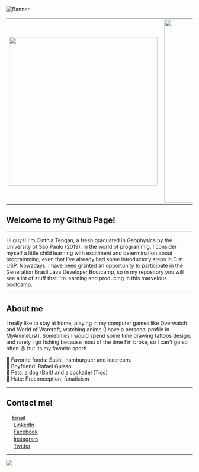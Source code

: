 ![Banner](https://live.staticflickr.com/65535/50693068817_cd41fbb74b_k.jpg)
<center>
<table>
    <tr>
        <td><img width="400px" align="left" src="https://github-readme-stats.vercel.app/api/top-langs/?username=cinthiatengan&hide=html&layout=compact&theme=buefy" /></td>
        <td><img width="495px" align="left" src="https://github-readme-stats.vercel.app/api?username=cinthiatengan&theme=buefy"/></td>
    </tr>   
</table>
</center>  

## **Welcome to my Github Page!**
***
Hi guys! I'm Cinthia Tengan, a fresh graduated in Geophysics by the University of Sao Paulo  (2019).
In the world of programmig, I consider myself a little child learning with excitiment and determination about programming,
even that I've already had some introductory steps in C at USP. Nowadays, I have been granted an opportunity to participate
in the Generation Brasil Java Developer Bootcamp, so in my repository you will see a lot of stuff that I'm learning and producing in this marvelous bootcamp.

***
## **About me**  

I really like to stay at home, playing in my computer games like Overwatch and World of Warcraft, watching anime (I have a personal profile in MyAnimeList). Sometimes I would spend some time drawing tattoos design, and rarely I go fishing because most of the time I'm broke, so I can't go so often :laughing: but its my favorite sport!

:fork_and_knife: Favorite foods: Sushi, hamburguer and icecream.   
:couple_with_heart: Boyfriend: Rafael Guisso  
:dog: Pets: a dog (Bolt) and a cockatiel (Tico)  
:anger: Hate: Preconception, fanaticism  

***

## **Contact me!**

<a href="mailto:cinthia.tengan@gmail.com?"><img src="https://live.staticflickr.com/65535/50597994176_19fccf96b5_m.jpg" width="16"/></a>[Email](mailto:cinthia.tengan@gmail.com)  
<a href="https://www.linkedin.com/in/cinthia-tengan-5b643093"><img src="https://live.staticflickr.com/65535/50597967152_92aba19c7e_m.jpg" width="16"></img></a> [LinkedIn](https://www.linkedin.com/in/cinthia-tengan-5b643093)      
<a href="https://www.facebook.com/cinnfox89"><img src="https://live.staticflickr.com/65535/50597961652_7754ccdd4f.jpg" width="16"></img></a> [Facebook](https://www.facebook.com/cinnfox89)    
<a href="https://www.instagram.com/cinnfox"><img src="https://live.staticflickr.com/65535/50597840461_ca2d9d782a.jpg" width="16"></img></a> [Instagram](https://www.instagram.com/cinnfox)  
<a href="https://twitter.com/CinnFox89"><img src="https://live.staticflickr.com/65535/50597840941_ff95af1ae0.jpg" width="16"></img></a> [Twitter](https://twitter.com/CinnFox89)

***

![](https://komarev.com/ghpvc/?username=cinthiatengan&color=blue&style=flat)



